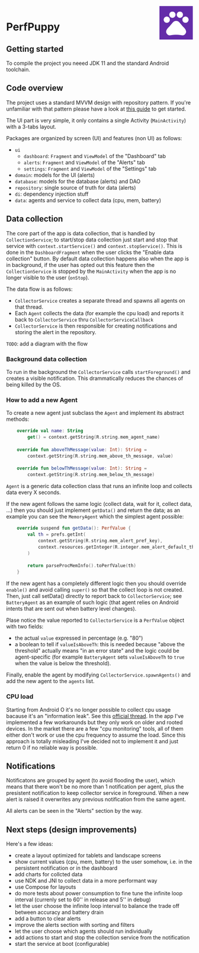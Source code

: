<img src="app/src/main/ic_launcher-playstore.png" align="right" width="90" />

# PerfPuppy

## Getting started

To compile the project you neeed JDK 11 and the standard Android toolchain.

## Code overview

The project uses a standard MVVM design with repository pattern. If you're unfamiliar with that pattern please have a look at [this guide](https://developer.android.com/jetpack/guide) to get started.

The UI part is very simple, it only contains a single Activity (`MainActivity`) with a 3-tabs layout.

Packages are organized by screen (UI) and features (non UI) as follows:

* `ui`
    - `dashboard`: `Fragment` and `ViewModel` of the "Dashboard" tab
    - `alerts`: `Fragment` and `ViewModel` of the "Alerts" tab
    - `settings`: `Fragment` and `ViewModel` of the "Settings" tab
* `domain`: models for the UI (alerts)
* `database`: models for the database (alerts) and DAO
* `repository`: single source of truth for data (alerts)
* `di`: dependency injection stuff
* `data`: agents and service to collect data (cpu, mem, battery)

## Data collection

The core part of the app is data collection, that is handled by `CollectionService`; to start/stop data collection just start and stop that service with `context.startService()` and `context.stopService()`. This is done in the `DashboardFragment` when the user clicks the "Enable data collection" button. By default data collection happens also when the app is in background, if the user has opted out this feature then the `CollectionService` is stopped by the `MainActivity` when the app is no longer visible to the user (`onStop`).

The data flow is as follows:

* `CollectorService` creates a separate thread and spawns all agents on that thread.
* Each `Agent` collects the data (for example the cpu load) and reports it back to `CollectorService` thru `CollectorServiceCallback`
* `CollectorService` is then responsible for creating notifications and storing the alert in the repository.

`TODO`: add a diagram with the flow

### Background data collection

To run in the background the `CollectorService` calls `startForeground()` and creates a visible notification. This drammatically reduces the chances of being killed by the OS.

### How to add a new Agent

To create a new agent just subclass the `Agent` and implement its abstract methods:

```kotlin
    override val name: String
        get() = context.getString(R.string.mem_agent_name)

    override fun aboveThMessage(value: Int): String =
        context.getString(R.string.mem_above_th_message, value)

    override fun belowThMessage(value: Int): String =
        context.getString(R.string.mem_below_th_message)
```

`Agent` is a generic data collection class that runs an infinite loop and collects data every X seconds. 

If the new agent follows the same logic (collect data, wait for it, collect data, ...) then you should just implement `getData()` and return the data; as an example you can see the `MemoryAgent` which the simplest agent possible:

```kotlin
    override suspend fun getData(): PerfValue {
        val th = prefs.getInt(
            context.getString(R.string.mem_alert_pref_key),
            context.resources.getInteger(R.integer.mem_alert_default_th)
        )

        return parseProcMemInfo().toPerfValue(th)
    }
```

If the new agent has a completely different logic then you should override `enable()` and avoid calling `super()` so that the collect loop is not created. Then, just call setData() directly to report back to `CollectorService`; see `BatteryAgent` as an example of such logic (that agent relies on Android intents that are sent out when battery level changes).

Plase notice the value reported to `CollectorService` is a `PerfValue` object with two fields:

* the actual `value` expressed in percentage (e.g. "80")
* a boolean to tell if `valueIsAboveTh`: this is needed because "above the threshold" actually means "in an error state" and the logic could be agent-specific (for example `BatteryAgent` sets `valueIsAboveTh` to `true` when the value is below the threshold).

Finally, enable the agent by modifying `CollectorService.spawnAgents()` and add the new agent to the `agents` list.

### CPU load

Starting from Android O it's no longer possible to collect cpu usage bacause it's an "information leak". See this [official thread](https://issuetracker.google.com/issues/37140047?pli=1). In the app I've implemented a few workarounds but they only work on older and rooted devices. In the market there are a few "cpu monitoring" tools, all of them either don't work or use the cpu frequency to assume the load. Since this approach is totally misleading I've decided not to implement it and just return 0 if no reliable way is possible.

## Notifications

Notificatons are grouped by agent (to avoid flooding the user), which means that there won't be no more than 1 notification per agent, plus the presistent notification to keep collector service in foreground. When a new alert is raised it overwrites any previous notification from the same agent.

All alerts can be seen in the "Alerts" section by the way.

## Next steps (design improvements)

Here's a few ideas:

* create a layout optimized for tablets and landscape screens
* show current values (cpu, mem, battery) to the user somehow, i.e. in the persistent notification or in the dashboard
* add charts for collcted data
* use NDK and JNI to collect data in a more performant way
* use Compose for layouts
* do more tests about power consumption to fine tune the infinite loop interval (currenly set to 60'' in release and 5'' in debug)
* let the user choose the infinite loop interval to balance the trade off between accuracy and battery drain
* add a button to clear alerts
* improve the alerts section with sorting and filters
* let the user choose which agents should run individually
* add actions to start and stop the collection service from the notification
* start the service at boot (configurable)


